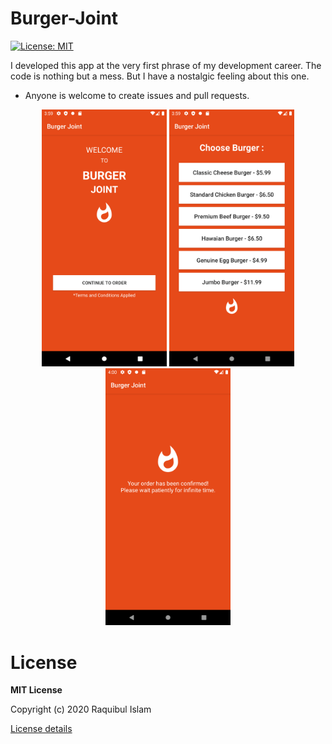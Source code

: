 # Burger-Joint

[![License: MIT](https://img.shields.io/badge/License-MIT-yellow.svg)](https://opensource.org/licenses/MIT)

I developed this app at the very first phrase of my development career. The code is nothing but a mess. But I have a nostalgic feeling about this one.

- Anyone is welcome to create issues and pull requests.

<p align="center">
<img src="Screenshots/1.png" width="200">
<img src="Screenshots/2.png" width="200">
<img src="Screenshots/4.png" width="200">
</p>

# License

**MIT License**

Copyright (c) 2020 Raquibul Islam

[License details](https://github.com/shubha360/Burger-Joint/blob/add-license-1/LICENSE)
